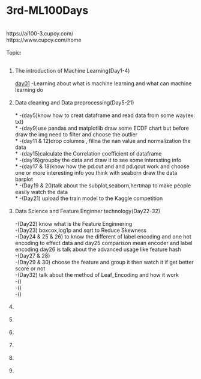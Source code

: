 # 3rd-ML100Days
<br>
https://ai100-3.cupoy.com/

<br>
https://www.cupoy.com/home

<br>
<br>
Topic:
<br>
<br>
<ol>
<li>The introduction of Machine Learning(Day1-4)</li>
<br>
  <a href="https://github.com/Yifong-Cheng/3rd-ML100Days/blob/master/homework/Day_001_HW.ipynb">day01</a>
  -Learning about what is machine learning and what can machine learning do
<br><br>
 
<li>Data cleaning and Data preprocessing(Day5-21)</li>
<br>
  * -(day5)know how to creat dataframe and read data from some way(ex: txt)
<br>
  * -(day9)use pandas and matplotlib draw some ECDF chart but before draw the img need to filter and choose the outlier
<br>
  * -(day11 & 12)drop columns , fillna the nan value and normalization the data
<br>
  * -(day15)calculate the Correlation coefficient of dataframe
<br>
  * -(day16)groupby the data and draw it to see some interssting info
<br>
  * -(day17 & 18)know how the pd.cut and and pd.qcut work and choose one or more interesting  info you think with seaborn draw the data barplot 
<br>
  * -(Day19 & 20)talk about the subplot,seaborn,hertmap to make people easily watch the data
<br>
  * -(Day21) upload the train model to the Kaggle competition
<br><br>
<li>Data Science and Feature Enginner technology(Day22-32)</li>
<br>
-(Day22) know what is the Feature Enginnering
<br>
-(Day23) boxcox,log1p and sqrt to Reduce Skewness
<br>
-(Day24 & 25 & 26) to know the different of label encoding and one hot encoding to effect data and day25 comparison mean encoder and label encoding day26 is talk about the advanced usage like feature hash
<br>
-(Day27 & 28)
<br>
-(Day29 & 30) choose the feature and group it then watch it if get better score or not
<br>
-(Day32) talk about the method of Leaf_Encoding and how it work
<br>
-()
<br>
-()
<br>
-()
<br><br>
<li></li>
<br>
<li></li>
<br>
<li></li>
<br>
<li></li>
<br>
<li></li>
<br>
<li></li>
<br>
</ol>
